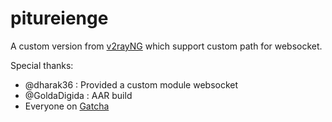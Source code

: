 # pitureienge
 
A custom version from [v2rayNG](https://github.com/2dust/v2rayNG) which support custom path for websocket.

Special thanks:
- @dharak36 : Provided a custom module websocket
- @GoldaDigida : AAR build
- Everyone on [Gatcha](https://t.me/trick_ngirit)
